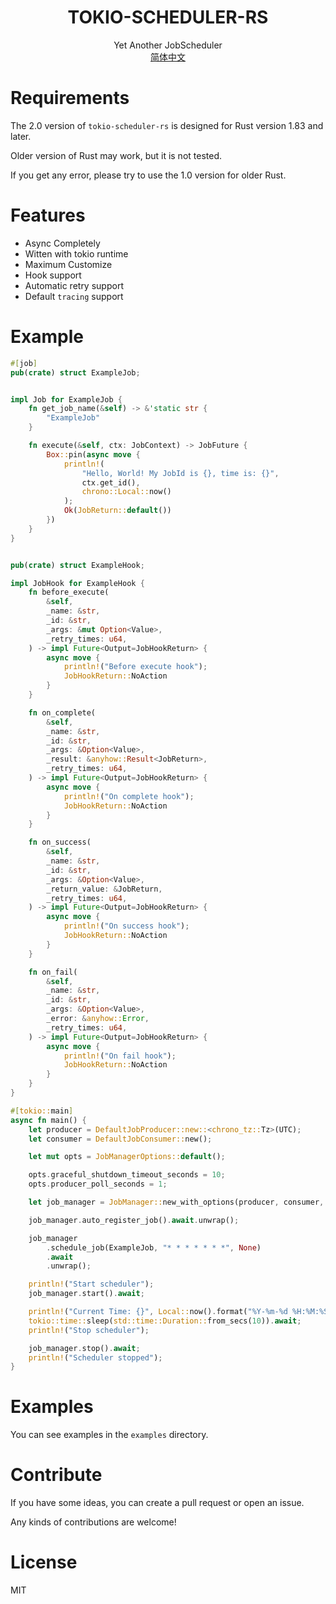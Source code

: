 <div style="text-align: center"><h1>TOKIO-SCHEDULER-RS</h1></div>

<div style="text-align: center">Yet Another JobScheduler</div>

<div style="text-align: center"><a href="README_CN.MD">简体中文</a></div>

# Requirements

The 2.0 version of `tokio-scheduler-rs` is designed for Rust version 1.83 and later.

Older version of Rust may work, but it is not tested.

If you get any error, please try to use the 1.0 version for older Rust.

# Features

* Async Completely
* Witten with tokio runtime
* Maximum Customize
* Hook support
* Automatic retry support
* Default `tracing` support

# Example

```rust
#[job]
pub(crate) struct ExampleJob;


impl Job for ExampleJob {
    fn get_job_name(&self) -> &'static str {
        "ExampleJob"
    }

    fn execute(&self, ctx: JobContext) -> JobFuture {
        Box::pin(async move {
            println!(
                "Hello, World! My JobId is {}, time is: {}",
                ctx.get_id(),
                chrono::Local::now()
            );
            Ok(JobReturn::default())
        })
    }
}


pub(crate) struct ExampleHook;

impl JobHook for ExampleHook {
    fn before_execute(
        &self,
        _name: &str,
        _id: &str,
        _args: &mut Option<Value>,
        _retry_times: u64,
    ) -> impl Future<Output=JobHookReturn> {
        async move {
            println!("Before execute hook");
            JobHookReturn::NoAction
        }
    }

    fn on_complete(
        &self,
        _name: &str,
        _id: &str,
        _args: &Option<Value>,
        _result: &anyhow::Result<JobReturn>,
        _retry_times: u64,
    ) -> impl Future<Output=JobHookReturn> {
        async move {
            println!("On complete hook");
            JobHookReturn::NoAction
        }
    }

    fn on_success(
        &self,
        _name: &str,
        _id: &str,
        _args: &Option<Value>,
        _return_value: &JobReturn,
        _retry_times: u64,
    ) -> impl Future<Output=JobHookReturn> {
        async move {
            println!("On success hook");
            JobHookReturn::NoAction
        }
    }

    fn on_fail(
        &self,
        _name: &str,
        _id: &str,
        _args: &Option<Value>,
        _error: &anyhow::Error,
        _retry_times: u64,
    ) -> impl Future<Output=JobHookReturn> {
        async move {
            println!("On fail hook");
            JobHookReturn::NoAction
        }
    }
}

#[tokio::main]
async fn main() {
    let producer = DefaultJobProducer::new::<chrono_tz::Tz>(UTC);
    let consumer = DefaultJobConsumer::new();

    let mut opts = JobManagerOptions::default();

    opts.graceful_shutdown_timeout_seconds = 10;
    opts.producer_poll_seconds = 1;

    let job_manager = JobManager::new_with_options(producer, consumer, ExampleHook, opts);

    job_manager.auto_register_job().await.unwrap();

    job_manager
        .schedule_job(ExampleJob, "* * * * * * *", None)
        .await
        .unwrap();

    println!("Start scheduler");
    job_manager.start().await;

    println!("Current Time: {}", Local::now().format("%Y-%m-%d %H:%M:%S"));
    tokio::time::sleep(std::time::Duration::from_secs(10)).await;
    println!("Stop scheduler");

    job_manager.stop().await;
    println!("Scheduler stopped");
}
```

# Examples

You can see examples in the `examples` directory.

# Contribute

If you have some ideas, you can create a pull request or open an issue.

Any kinds of contributions are welcome!

# License

MIT